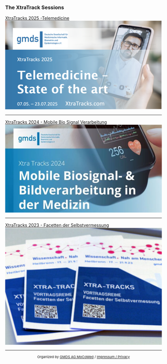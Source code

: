 
### The XtraTrack Sessions

[XtraTracks 2025 -Telemedicine <img src="images/xtratrackslogo2025.png?raw=true"/>](/2025/XtraTracksOverview)

---
[XtraTracks 2024 - Mobile Bio Signal Verarbeitung <img src="images/xtratrackslogo2024.jpg?raw=true"/>](/2024/XtraTracksOverview)

---
[XtraTracks 2023 - Facetten der Selbstvermessung <img src="images/xtratrackslogo2023.png?raw=true"/>](/2023/XtraTracksOverview)


---

<center><p style="font-size:11px">Organized by <a href="http://mocomed.de">GMDS AG MoCoMed</a> / <a href="imprint">Impressum / Privacy</a></p></center>

<!-- Remove above link if you don't want to attibute -->

